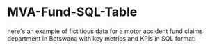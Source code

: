 # MVA-Fund-SQL-Table
here's an example of fictitious data for a motor accident fund claims department in Botswana with key metrics and KPIs in SQL format:

